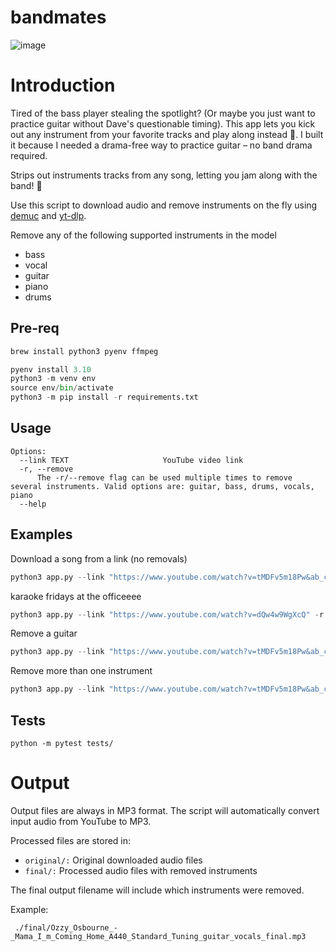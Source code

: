 
# bandmates


![image](https://github.com/stekole/bandmates/assets/30674956/4b9942e2-7f7f-4d21-94d0-329309348993)

# Introduction

Tired of the bass player stealing the spotlight? (Or maybe you just want to practice guitar without Dave's questionable timing). This app lets you kick out any instrument from your favorite tracks and play along instead 🎸. I built it because I needed a drama-free way to practice guitar – no band drama required.

Strips out instruments tracks from any song, letting you jam along with the band! 🎸

Use this script to download audio and remove instruments on the fly using [demuc](https://github.com/facebookresearch/demucs) and [yt-dlp](https://github.com/yt-dlp/yt-dlp).

Remove any of the following supported instruments in the model
- bass
- vocal
- guitar
- piano
- drums

## Pre-req

```bash
brew install python3 pyenv ffmpeg
```

```python
pyenv install 3.10
python3 -m venv env
source env/bin/activate
python3 -m pip install -r requirements.txt
```

## Usage

```
Options:
  --link TEXT                     YouTube video link
  -r, --remove
      The -r/--remove flag can be used multiple times to remove several instruments. Valid options are: guitar, bass, drums, vocals, piano
  --help
```

## Examples

Download a song from a link (no removals)
```python
python3 app.py --link "https://www.youtube.com/watch?v=tMDFv5m18Pw&ab_channel=OzzyOsbourneVEVO"
```

karaoke fridays at the officeeee
```python
python3 app.py --link "https://www.youtube.com/watch?v=dQw4w9WgXcQ" -r vocals
```

Remove a guitar
```python
python3 app.py --link "https://www.youtube.com/watch?v=tMDFv5m18Pw&ab_channel=OzzyOsbourneVEVO" -r guitar
```

Remove more than one instrument
```python
python3 app.py --link "https://www.youtube.com/watch?v=tMDFv5m18Pw&ab_channel=OzzyOsbourneVEVO" -r guitar -r vocals
```

## Tests

```
python -m pytest tests/
```

# Output

Output files are always in MP3 format. The script will automatically convert input audio from YouTube to MP3.

Processed files are stored in:
 - `original/:` Original downloaded audio files
 - `final/:` Processed audio files with removed instruments

The final output filename will include which instruments were removed.

Example:
```
 ./final/Ozzy_Osbourne_-_Mama_I_m_Coming_Home_A440_Standard_Tuning_guitar_vocals_final.mp3
 ```

